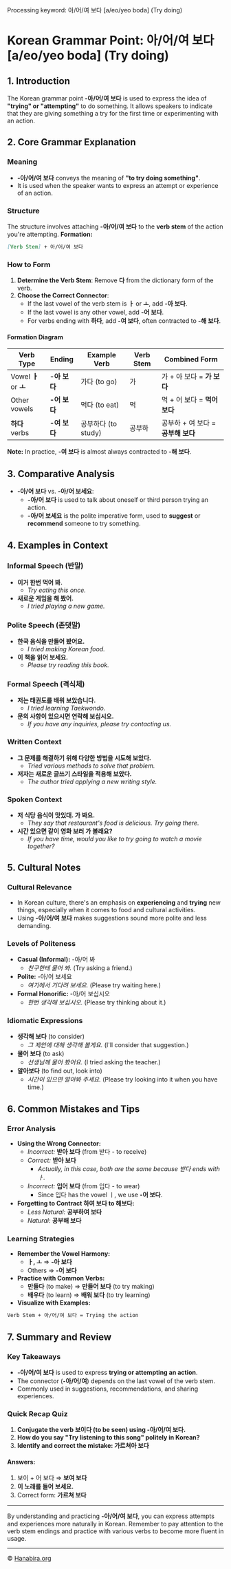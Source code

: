 Processing keyword: 아/어/여 보다 [a/eo/yeo boda] (Try doing)
# Korean Grammar Point: 아/어/여 보다 [a/eo/yeo boda] (Try doing)

## 1. Introduction
The Korean grammar point **-아/어/여 보다** is used to express the idea of **"trying" or "attempting"** to do something. It allows speakers to indicate that they are giving something a try for the first time or experimenting with an action.
## 2. Core Grammar Explanation
### Meaning
- **-아/어/여 보다** conveys the meaning of **"to try doing something"**.
- It is used when the speaker wants to express an attempt or experience of an action.
### Structure
The structure involves attaching **-아/어/여 보다** to the **verb stem** of the action you're attempting.
**Formation:**
```markdown
[Verb Stem] + 아/어/여 보다
```
### How to Form
1. **Determine the Verb Stem**: Remove **다** from the dictionary form of the verb.
2. **Choose the Correct Connector**:
   - If the last vowel of the verb stem is **ㅏ** or **ㅗ**, add **-아 보다**.
   - If the last vowel is any other vowel, add **-어 보다**.
   - For verbs ending with **하다**, add **-여 보다**, often contracted to **-해 보다**.
#### Formation Diagram

| Verb Type          | Ending    | Example Verb       | Verb Stem | Combined Form            |
|--------------------|-----------|--------------------|-----------|--------------------------|
| Vowel **ㅏ** or **ㅗ** | **-아 보다** | 가다 (to go)        | 가        | 가 + 아 보다 = **가 보다**    |
| Other vowels       | **-어 보다** | 먹다 (to eat)       | 먹        | 먹 + 어 보다 = **먹어 보다**  |
| **하다** verbs     | **-여 보다** | 공부하다 (to study) | 공부하     | 공부하 + 여 보다 = **공부해 보다** |

**Note:** In practice, **-여 보다** is almost always contracted to **-해 보다**.
## 3. Comparative Analysis
- **-아/어 보다** vs. **-아/어 보세요**:
  - **-아/어 보다** is used to talk about oneself or third person trying an action.
  - **-아/어 보세요** is the polite imperative form, used to **suggest** or **recommend** someone to try something.
## 4. Examples in Context
### Informal Speech (반말)
- **이거 한번 먹어 봐.**
  - *Try eating this once.*
- **새로운 게임을 해 봤어.**
  - *I tried playing a new game.*
### Polite Speech (존댓말)
- **한국 음식을 만들어 봤어요.**
  - *I tried making Korean food.*
- **이 책을 읽어 보세요.**
  - *Please try reading this book.*
### Formal Speech (격식체)
- **저는 태권도를 배워 보았습니다.**
  - *I tried learning Taekwondo.*
- **문의 사항이 있으시면 연락해 보십시오.**
  - *If you have any inquiries, please try contacting us.*
### Written Context
- **그 문제를 해결하기 위해 다양한 방법을 시도해 보았다.**
  - *Tried various methods to solve that problem.*
- **저자는 새로운 글쓰기 스타일을 적용해 보았다.**
  - *The author tried applying a new writing style.*
### Spoken Context
- **저 식당 음식이 맛있대. 가 봐요.**
  - *They say that restaurant's food is delicious. Try going there.*
- **시간 있으면 같이 영화 보러 가 볼래요?**
  - *If you have time, would you like to try going to watch a movie together?*
## 5. Cultural Notes
### Cultural Relevance
- In Korean culture, there's an emphasis on **experiencing** and **trying** new things, especially when it comes to food and cultural activities.
- Using **-아/어/여 보다** makes suggestions sound more polite and less demanding.
### Levels of Politeness
- **Casual (Informal):** -아/어 봐
  - *친구한테 물어 봐.* (Try asking a friend.)
- **Polite:** -아/어 보세요
  - *여기에서 기다려 보세요.* (Please try waiting here.)
- **Formal Honorific:** -아/어 보십시오
  - *한번 생각해 보십시오.* (Please try thinking about it.)
### Idiomatic Expressions
- **생각해 보다** (to consider)
  - *그 제안에 대해 생각해 볼게요.* (I'll consider that suggestion.)
- **물어 보다** (to ask)
  - *선생님께 물어 봤어요.* (I tried asking the teacher.)
- **알아보다** (to find out, look into)
  - *시간이 있으면 알아봐 주세요.* (Please try looking into it when you have time.)
## 6. Common Mistakes and Tips
### Error Analysis
- **Using the Wrong Connector:**
  - *Incorrect:* **받아 보다** (from 받다 - to receive)
  - *Correct:* **받아 보다**
    - *Actually, in this case, both are the same because 받다 ends with ㅏ.*
  - *Incorrect:* **입어 보다** (from 입다 - to wear)
    - Since 입다 has the vowel ㅣ, we use **-어 보다**.
- **Forgetting to Contract 하여 보다 to 해보다:**
  - *Less Natural:* **공부하여 보다**
  - *Natural:* **공부해 보다**
### Learning Strategies
- **Remember the Vowel Harmony:**
  - **ㅏ, ㅗ** ⇒ **-아 보다**
  - Others ⇒ **-어 보다**
- **Practice with Common Verbs:**
  - **만들다** (to make) ⇒ **만들어 보다** (to try making)
  - **배우다** (to learn) ⇒ **배워 보다** (to try learning)
- **Visualize with Examples:**
```markdown
Verb Stem + 아/어/여 보다 = Trying the action
```
## 7. Summary and Review
### Key Takeaways
- **-아/어/여 보다** is used to express **trying or attempting an action**.
- The connector (**-아/어/여**) depends on the last vowel of the verb stem.
- Commonly used in suggestions, recommendations, and sharing experiences.
### Quick Recap Quiz
1. **Conjugate the verb 보이다 (to be seen) using -아/어/여 보다.**
2. **How do you say "Try listening to this song" politely in Korean?**
3. **Identify and correct the mistake: 가르쳐아 보다**
#### Answers:
1. 보이 + 어 보다 ⇒ **보여 보다**
2. **이 노래를 들어 보세요.**
3. Correct form: **가르쳐 보다**

---
By understanding and practicing **-아/어/여 보다**, you can express attempts and experiences more naturally in Korean. Remember to pay attention to the verb stem endings and practice with various verbs to become more fluent in usage.

---
© [Hanabira.org](https://hanabira.org)
